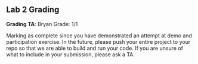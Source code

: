 ## Lab 2 Grading
**Grading TA**: Bryan
Grade: 1/1

Marking as complete since you have demonstrated an attempt at demo and participation exercise.
In the future, please push your entire project to your repo so that we are able to build and run your code.
If you are unsure of what to include in your submission, please ask a TA. 
